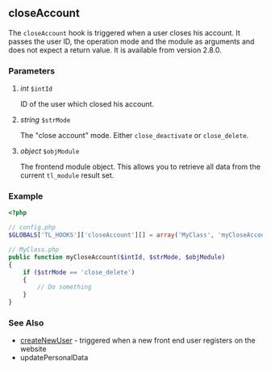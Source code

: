 closeAccount
------------

The `closeAccount` hook is triggered when a user closes his account. It passes the user ID, the operation mode and the module as arguments and does not expect a return value. It is available from version 2.8.0.


### Parameters ###

1. *int* `$intId`

	ID of the user which closed his account.

2. *string* `$strMode`

	The "close account" mode. Either `close_deactivate` or `close_delete`.

3. *object* `$objModule`

	The frontend module object. This allows you to retrieve all data from the current `tl_module` result set.


### Example ###

```php
<?php

// config.php
$GLOBALS['TL_HOOKS']['closeAccount'][] = array('MyClass', 'myCloseAccount');

// MyClass.php
public function myCloseAccount($intId, $strMode, $objModule)
{
    if ($strMode == 'close_delete')
    {
        // Do something
    }
}
```

### See Also ###

- [createNewUser](createNewUser.md) - triggered when a new front end user registers on the website
- <span class="undocumented">updatePersonalData</span>
